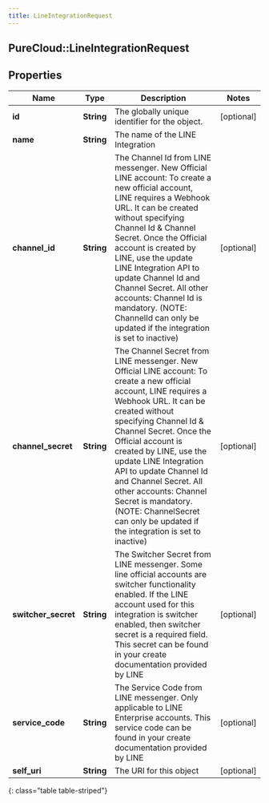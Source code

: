 ```yaml
---
title: LineIntegrationRequest
---
```

## PureCloud::LineIntegrationRequest

## Properties

|Name | Type | Description | Notes|
|------------ | ------------- | ------------- | -------------|
| **id** | **String** | The globally unique identifier for the object. | [optional] |
| **name** | **String** | The name of the LINE Integration | |
| **channel_id** | **String** | The Channel Id from LINE messenger. New Official LINE account: To create a new official account, LINE requires a Webhook URL. It can be created without specifying Channel Id &amp; Channel Secret. Once the Official account is created by LINE, use the update LINE Integration API to update Channel Id and Channel Secret.  All other accounts: Channel Id is mandatory. (NOTE: ChannelId can only be updated if the integration is set to inactive) | [optional] |
| **channel_secret** | **String** | The Channel Secret from LINE messenger. New Official LINE account: To create a new official account, LINE requires a Webhook URL. It can be created without specifying Channel Id &amp; Channel Secret. Once the Official account is created by LINE, use the update LINE Integration API to update Channel Id and Channel Secret.  All other accounts: Channel Secret is mandatory. (NOTE: ChannelSecret can only be updated if the integration is set to inactive) | [optional] |
| **switcher_secret** | **String** | The Switcher Secret from LINE messenger. Some line official accounts are switcher functionality enabled. If the LINE account used for this integration is switcher enabled, then switcher secret is a required field. This secret can be found in your create documentation provided by LINE | [optional] |
| **service_code** | **String** | The Service Code from LINE messenger. Only applicable to LINE Enterprise accounts. This service code can be found in your create documentation provided by LINE | [optional] |
| **self_uri** | **String** | The URI for this object | [optional] |
{: class="table table-striped"}


